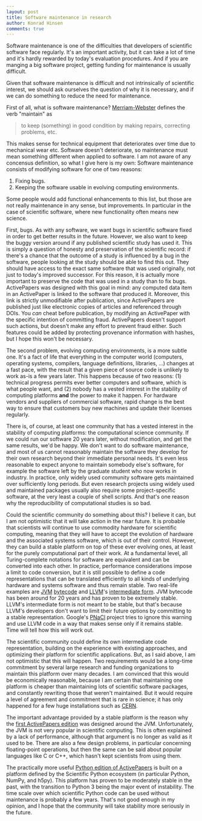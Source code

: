 ```yaml
---
layout: post
title: Software maintenance in research
author: Konrad Hinsen
comments: true
---
```


Software maintenance is one of the difficulties that developers of
scientific software face regularly. It's an important activity, but it
can take a lot of time and it's hardly rewarded by today's evaluation
procedures. And if you are manging a big software project, getting
funding for maintenance is usually difficult.

Given that software maintenance is difficult and not intrinsically
of scientific interest, we should ask ourselves the question of
why it is necessary, and if we can do something to reduce the need
for maintenance.

First of all, what is software maintenance?
[Merriam-Webster](http://www.merriam-webster.com/dictionary/maintain)
defines the verb "maintain" as

> to keep (something) in good condition by making repairs,
> correcting problems, etc.

This makes sense for technical equipment that deteriorates over time
due to mechanical wear etc. Software doesn't deteriorate, so
maintenance must mean something different when applied to software.  I
am not aware of any concensus definition, so what I give here is my
own: Software maintenance consists of modifying software for one of
two reasons:

  1. Fixing bugs.
  2. Keeping the software usable in evolving computing environments.

Some people would add functional enhancements to this list, but those
are not really maintenance in any sense, but improvements. In
particular in the case of scientific software, where new functionality
often means new science.

First, bugs. As with any software, we want bugs in scientific software
fixed in order to get better results in the future. However, we also
want to keep the buggy version around if any published scientific
study has used it. This is simply a question of honesty and
preservation of the scientific record: if there's a chance that the
outcome of a study is influenced by a bug in the software, people
looking at the study should be able to find this out. They should have
access to the exact same software that was used originally, not just
to today's improved successor. For this reason, it is actually more
important to preserve the code that was used in a study than to fix
bugs. ActivePapers was designed with this goal in mind: any computed
data item in an ActivePaper is linked to the software that produced
it. Moreover, this link is strictly unmodifiable after publication,
since ActivePapers are published just like electronic copies of
articles and referenced through DOIs. You _can_ cheat before
publication, by modifying an ActivePaper with the specific intention
of committing fraud. ActivePapers doesn't support such actions, but
doesn't make any effort to prevent fraud either. Such features could
be added by protecting provenance information with hashes, but I hope
this won't be necessary.

The second problem, evolving computing environments, is a more subtle
one. It's a fact of life that everything in the computer world
(computers, operating systems, compilers, language definitions,
libraries, ...) changes at a fast pace, with the result that a given
piece of source code is unlikely to work as-is a few years later. This
happens because of two reasons: (1) technical progress permits ever
better computers and software, which is what people want, and (2)
nobody has a vested interest in the stability of computing platforms
**and** the power to make it happen.  For hardware vendors and
suppliers of commercial software, rapid change is the best way to
ensure that customers buy new machines and update their licenses
regularly.

There is, of course, at least one community that has a vested interest
in the stability of computing platforms: the computational science
community. If we could run our software 20 years later, without
modification, and get the same results, we'd be happy. We don't want
to do software maintenance, and most of us cannot reasonably maintain
the software they develop for their own research beyond their
immediate personal needs. It's even less reasonable to expect anyone
to maintain somebody else's software, for example the software left by
the graduate student who now works in industry. In practice, only
widely used community software gets maintained over sufficiently long
periods. But even research projects using widely used and maintained
packages usually also require some project-specific software, at the
very least a couple of shell scripts. And that's one reason why the
reproducibility of computational studies is so bad.

Could the scientific community do something about this? I believe it
can, but I am not optimistic that it will take action in the near
future. It is probable that scientists will continue to use commodity
hardware for scientific computing, meaning that they will have to
accept the evolution of hardware and the associated systems software,
which is out of their control. However, they can build a stable
platform on top of these ever evolving ones, at least for the purely
computational part of their work. At a fundamental level, all
Turing-complete notations for software are equivalent and can be
converted into each other. In practice, performance considerations
impose a limit to code conversion, but it is still possible to define
a code representations that can be translated efficiently to all kinds
of underlying hardware and systems software and thus remain
stable. Two real-life examples are
[JVM](http://en.wikipedia.org/wiki/Java_virtual_machine)
[bytecode](http://en.wikipedia.org/wiki/Bytecode) and
[LLVM](http://llvm.org/)'s
[intermediate form](https://en.wikipedia.org/wiki/Intermediate_form).
JVM bytecode has been around for 20 years and has proven to be
extremely stable. LLVM's intermediate form is not meant to be stable,
but that's because LLVM's developers don't want to limit their future
options by committing to a stable representation.  Google's
[PNaCl](http://www.chromium.org/nativeclient/pnacl) project tries to
ignore this warning and use LLVM code in a way that makes sense only
if it remains stable. Time will tell how this will work out.

The scientific community could define its own intermediate code
representation, building on the experience with existing approaches,
and optimizing their platform for scientific applications. But, as I
said above, I am not optimistic that this will happen. Two
requirements would be a long-time commitment by several large research
and funding organizations to maintain this platform over many
decades. I am convinced that this would be economically reasonable,
because I am certain that maintaining one platform is cheaper than
maintaining lots of scientific software packages, and constantly
rewriting those that weren't maintained. But it would require a level
of agreement and commitment that is rare in science; it has only
happened for a few huge installations such as
[CERN](http://home.web.cern.ch/).

The important advantage provided by a stable platform is the reason why the
[first ActivePapers edition](http://www.activepapers.org/jvm-edition/)
was designed around the JVM. Unfortunately, the JVM is not very
popular in scientific computing. This is often explained by a lack of
performance, although that argument is no longer as valid as it used
to be. There are also a few design problems, in particular concerning
floating-point operations, but then the same can be said about popular
languages like C or C++, which hasn't kept scientists from using them.

The practically more useful
[Python edition of ActivePapers](http://www.activepapers.org/python-edition/)
is built on a platform defined by the Scientific Python ecosystem (in
particular Python, NumPy, and h5py). This platform has proven to be
moderately stable in the past, with the transition to Python 3 being
the major event of instability. The time scale over which scientific
Python code can be used without maintenance is probably a few years.
That's not good enough in my opinion, and I hope that the community
will take stability more seriously in the future.
